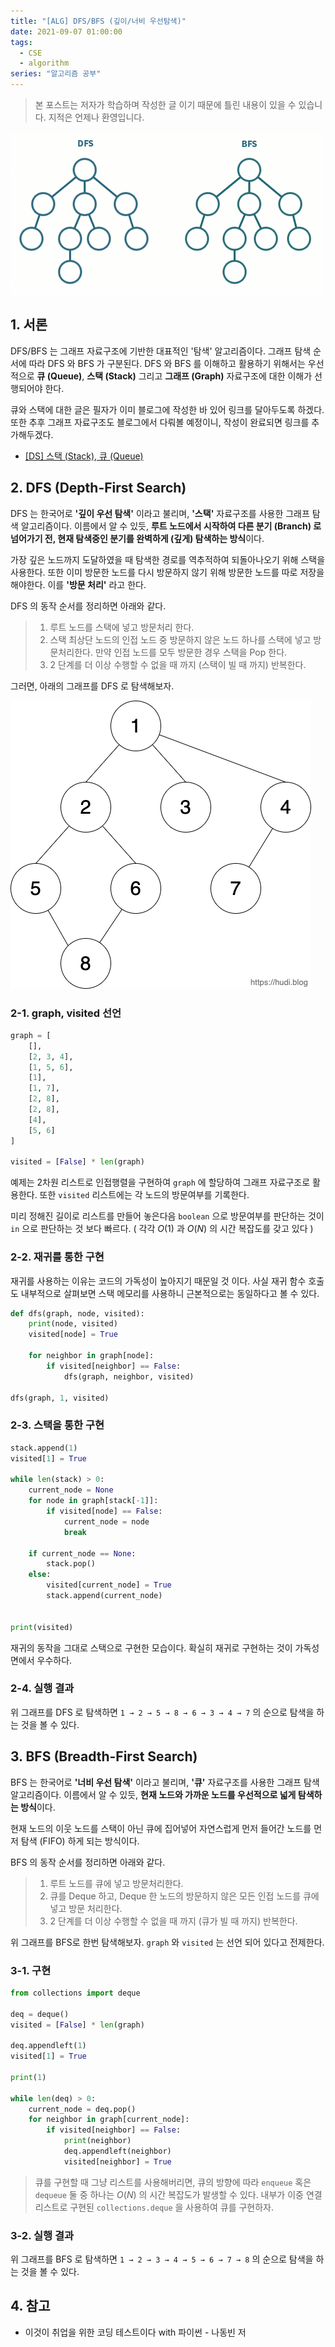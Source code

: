```yaml
---
title: "[ALG] DFS/BFS (깊이/너비 우선탐색)"
date: 2021-09-07 01:00:00
tags:
  - CSE
  - algorithm
series: "알고리즘 공부"
---
```


> 본 포스트는 저자가 학습하며 작성한 글 이기 때문에 틀린 내용이 있을 수 있습니다. 지적은 언제나 환영입니다.

![](./1.gif)

## 1. 서론

DFS/BFS 는 그래프 자료구조에 기반한 대표적인 '탐색' 알고리즘이다. 그래프 탐색 순서에 따라 DFS 와 BFS 가 구분된다. DFS 와 BFS 를 이해하고 활용하기 위해서는 우선적으로 **큐 (Queue)**, **스택 (Stack)** 그리고 **그래프 (Graph)** 자료구조에 대한 이해가 선행되어야 한다.

큐와 스택에 대한 글은 필자가 이미 블로그에 작성한 바 있어 링크를 달아두도록 하겠다. 또한 추후 그래프 자료구조도 블로그에서 다뤄볼 예정이니, 작성이 완료되면 링크를 추가해두겠다.

- [[DS] 스택 (Stack), 큐 (Queue)](/ds-stack-queue)

## 2. DFS (Depth-First Search)

DFS 는 한국어로 **'깊이 우선 탐색'** 이라고 불리며, **'스택'** 자료구조를 사용한 그래프 탐색 알고리즘이다. 이름에서 알 수 있듯, **루트 노드에서 시작하여 다른 분기 (Branch) 로 넘어가기 전, 현재 탐색중인 분기를 완벽하게 (깊게) 탐색하는 방식**이다.

가장 깊은 노드까지 도달하였을 때 탐색한 경로를 역추적하여 되돌아나오기 위해 스택을 사용한다. 또한 이미 방문한 노드를 다시 방문하지 않기 위해 방문한 노드를 따로 저장을 해야한다. 이를 **'방문 처리'** 라고 한다.

DFS 의 동작 순서를 정리하면 아래와 같다.

> 1. 루트 노드를 스택에 넣고 방문처리 한다.
> 2. 스택 최상단 노드의 인접 노드 중 방문하지 않은 노드 하나를 스택에 넣고 방문처리한다. 만약 인접 노드를 모두 방문한 경우 스택을 Pop 한다.
> 3. 2 단계를 더 이상 수행할 수 없을 때 까지 (스택이 빌 때 까지) 반복한다.

그러면, 아래의 그래프를 DFS 로 탐색해보자.

![](./2.png)

### 2-1. graph, visited 선언

```python
graph = [
    [],
    [2, 3, 4],
    [1, 5, 6],
    [1],
    [1, 7],
    [2, 8],
    [2, 8],
    [4],
    [5, 6]
]

visited = [False] * len(graph)
```

예제는 2차원 리스트로 인접행렬을 구현하여 `graph` 에 할당하여 그래프 자료구조로 활용한다. 또한 `visited` 리스트에는 각 노드의 방문여부를 기록한다.

미리 정해진 길이로 리스트를 만들어 놓은다음 `boolean` 으로 방문여부를 판단하는 것이 `in` 으로 판단하는 것 보다 빠르다. ( 각각 $O(1)$ 과 $O(N)$ 의 시간 복잡도를 갖고 있다 )

### 2-2. 재귀를 통한 구현

재귀를 사용하는 이유는 코드의 가독성이 높아지기 때문일 것 이다. 사실 재귀 함수 호출도 내부적으로 살펴보면 스택 메모리를 사용하니 근본적으로는 동일하다고 볼 수 있다.

```python
def dfs(graph, node, visited):
    print(node, visited)
    visited[node] = True

    for neighbor in graph[node]:
        if visited[neighbor] == False:
            dfs(graph, neighbor, visited)

dfs(graph, 1, visited)
```

### 2-3. 스택을 통한 구현

```python
stack.append(1)
visited[1] = True

while len(stack) > 0:
    current_node = None
    for node in graph[stack[-1]]:
        if visited[node] == False:
            current_node = node
            break

    if current_node == None:
        stack.pop()
    else:
        visited[current_node] = True
        stack.append(current_node)


print(visited)
```

재귀의 동작을 그대로 스택으로 구현한 모습이다. 확실히 재귀로 구현하는 것이 가독성면에서 우수하다.

### 2-4. 실행 결과

위 그래프를 DFS 로 탐색하면 `1 → 2 → 5 → 8 → 6 → 3 → 4 → 7` 의 순으로 탐색을 하는 것을 볼 수 있다.

## 3. BFS (Breadth-First Search)

BFS 는 한국어로 **'너비 우선 탐색'** 이라고 불리며, **'큐'** 자료구조를 사용한 그래프 탐색 알고리즘이다. 이름에서 알 수 있듯, **현재 노드와 가까운 노드를 우선적으로 넓게 탐색하는 방식**이다.

현재 노드의 이웃 노드를 스택이 아닌 큐에 집어넣어 자연스럽게 먼저 들어간 노드를 먼저 탐색 (FIFO) 하게 되는 방식이다.

BFS 의 동작 순서를 정리하면 아래와 같다.

> 1.  루트 노드를 큐에 넣고 방문처리한다.
> 2.  큐를 Deque 하고, Deque 한 노드의 방문하지 않은 모든 인접 노드를 큐에 넣고 방문 처리한다.
> 3.  2 단계를 더 이상 수행할 수 없을 때 까지 (큐가 빌 때 까지) 반복한다.

위 그래프를 BFS로 한번 탐색해보자. `graph` 와 `visited` 는 선언 되어 있다고 전제한다.

### 3-1. 구현

```python
from collections import deque

deq = deque()
visited = [False] * len(graph)

deq.appendleft(1)
visited[1] = True

print(1)

while len(deq) > 0:
    current_node = deq.pop()
    for neighbor in graph[current_node]:
        if visited[neighbor] == False:
            print(neighbor)
            deq.appendleft(neighbor)
            visited[neighbor] = True
```

> 큐를 구현할 때 그냥 리스트를 사용해버리면, 큐의 방향에 따라 `enqueue` 혹은 `dequeue` 둘 중 하나는 $O(N)$ 의 시간 복잡도가 발생할 수 있다. 내부가 이중 연결 리스트로 구현된 `collections.deque` 을 사용하여 큐를 구현하자.

### 3-2. 실행 결과

위 그래프를 BFS 로 탐색하면 `1 → 2 → 3 → 4 → 5 → 6 → 7 → 8` 의 순으로 탐색을 하는 것을 볼 수 있다.

## 4. 참고

- 이것이 취업을 위한 코딩 테스트이다 with 파이썬 - 나동빈 저
